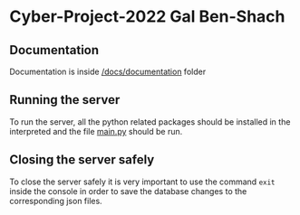 # Cyber-Project-2022 Gal Ben-Shach
## Documentation
Documentation is inside [/docs/documentation](/docs/documentation) folder

## Running the server
To run the server, all the python related packages should be installed in the interpreted and the file [main.py](main.py) should be run.

## Closing the server safely
To close the server safely it is very important to use the command `exit` inside the console in order to save the database changes to the corresponding json files.

